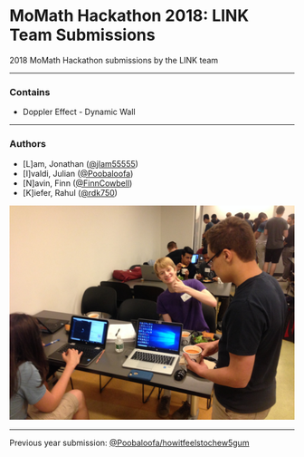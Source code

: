 # MoMath Hackathon 2018: LINK Team Submissions
2018 MoMath Hackathon submissions by the LINK team

---

### Contains
- Doppler Effect - Dynamic Wall

---

### Authors

- [L]am, Jonathan ([@jlam55555][0])
- [I]valdi, Julian ([@Poobaloofa][1])
- [N]avin, Finn ([@FinnCowbell][2])
- [K]iefer, Rahul ([@rdk750][3])

![LINK team][4]

---

Previous year submission: [@Poobaloofa/howitfeelstochew5gum][5]

[0]: https://www.github.com/jlam55555
[1]: https://www.github.com/Poobaloofa
[2]: https://www.github.com/FinnCowbell
[3]: https://www.github.com/rdk750
[4]: ./img/LINK_team.jpg
[5]: https://www.github.com/Poobaloofa/howitfeelstochew5gum

